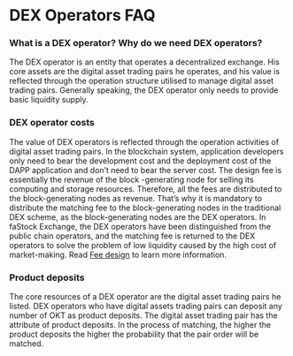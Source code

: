 # DEX Operators FAQ

### What is a DEX operator? Why do we need DEX operators?

The DEX operator is an entity that operates a decentralized exchange. His core assets are the digital asset trading pairs he operates, and his value is reflected through the operation structure utilised to manage digital asset trading pairs. Generally speaking, the DEX operator only needs to provide basic liquidity supply.

### DEX operator costs
The value of DEX operators is reflected through the operation activities of digital asset trading pairs. In the blockchain system, application developers only need to bear the development cost and the deployment cost of the DAPP application and don’t need to bear the server cost. The design fee is essentially the revenue of the block -generating node for selling its computing and storage resources. Therefore, all the fees are distributed to the block-generating nodes as revenue. That’s why it is mandatory to distribute the matching fee to the block-generating nodes in the traditional DEX scheme, as the block-generating nodes are the DEX operators. In faStock Exchange, the DEX operators have been distinguished from the public chain operators, and the matching fee is returned to the DEX operators to solve the problem of low liquidity caused by the high cost of market-making. Read  [Fee design]() to learn more information.

### Product deposits

The core resources of a DEX operator are the digital asset trading pairs he listed. DEX operators who have digital assets trading pairs can deposit any number of OKT as product deposits. The digital asset trading pair has the attribute of product deposits. In the process of matching, the higher the product deposits the higher the probability that the pair order will be matched.

